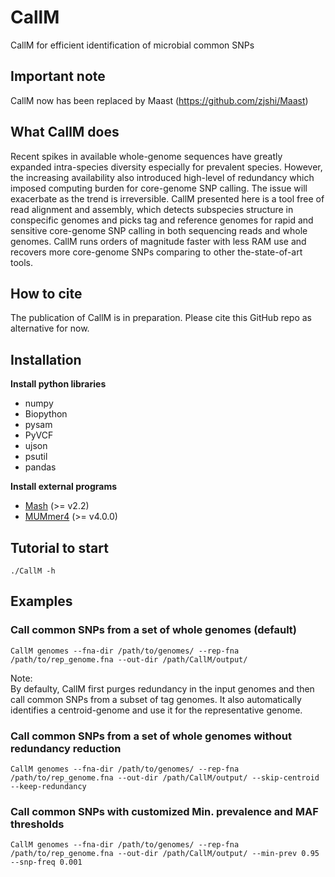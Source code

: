 # CallM

CallM for efficient identification of microbial common SNPs  

## Important note

CallM now has been replaced by Maast (https://github.com/zjshi/Maast)  

## What CallM does

Recent spikes in available whole-genome sequences have greatly expanded intra-species diversity especially for prevalent species. However, the increasing availability also introduced high-level of redundancy which imposed computing burden for core-genome SNP calling. The issue will exacerbate as the trend is irreversible. CallM presented here is a tool free of read alignment and assembly, which detects subspecies structure in conspecific genomes and picks tag and reference genomes for rapid and sensitive core-genome SNP calling in both sequencing reads and whole genomes. CallM runs orders of magnitude faster with less RAM use and recovers more core-genome SNPs comparing to other the-state-of-art tools.

## How to cite

The publication of CallM is in preparation. Please cite this GitHub repo as alternative for now. 

## Installation

<b>Install python libraries</b>

* numpy
* Biopython
* pysam
* PyVCF
* ujson
* psutil
* pandas

<b>Install external programs</b>

* [Mash](https://github.com/marbl/Mash) (>= v2.2)
* [MUMmer4](https://github.com/mummer4/mummer) (>= v4.0.0)

## Tutorial to start

`./CallM -h`  

## Examples

### Call common SNPs from a set of whole genomes (default)

`CallM genomes --fna-dir /path/to/genomes/ --rep-fna /path/to/rep_genome.fna --out-dir /path/CallM/output/`  

Note:  
By defaulty, CallM first purges redundancy in the input genomes and then call common SNPs from a subset of tag genomes. It also automatically identifies a centroid-genome and use it for the representative genome.

### Call common SNPs from a set of whole genomes without redundancy reduction

`CallM genomes --fna-dir /path/to/genomes/ --rep-fna /path/to/rep_genome.fna --out-dir /path/CallM/output/ --skip-centroid --keep-redundancy`  

### Call common SNPs with customized Min. prevalence and MAF thresholds

`CallM genomes --fna-dir /path/to/genomes/ --rep-fna /path/to/rep_genome.fna --out-dir /path/CallM/output/ --min-prev 0.95 --snp-freq 0.001`  
